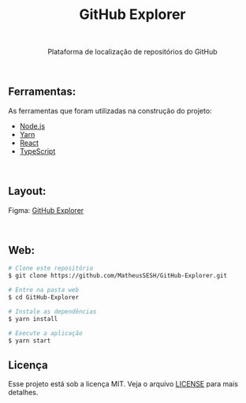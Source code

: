 <div align="center">
    <h1>GitHub Explorer</h1>
</br>

Plataforma de localização de repositórios do GitHub

</div>

<div>

</br>

<h2>Ferramentas:</h2>
<p>As ferramentas que foram utilizadas na construção do projeto:</p>

* [Node.js](https://nodejs.org/en/)
* [Yarn](https://classic.yarnpkg.com/lang/en/)
* [React](https://reactjs.org)
* [TypeScript](https://www.typescriptlang.org)

</br>

<h2>Layout:</h2>

Figma: [GitHub Explorer](https://www.figma.com/file/xL2SiFEW8pQ98BHqKZYay0/Happy-Web-(Copy)?node-id=0%3A1)

</br>

<h2>Web:</h2>

```bash
# Clone este repositório
$ git clone https://github.com/MatheusSESH/GitHub-Explorer.git

# Entre na pasta web
$ cd GitHub-Explorer

# Instale as dependências
$ yarn install

# Execute a aplicação
$ yarn start
```

<h2>Licença</h2>

<p>Esse projeto está sob a licença MIT. Veja o arquivo <a href="https://github.com/MatheusSESH/happy/blob/master/license">LICENSE</a> para mais detalhes.</p>
</div>
